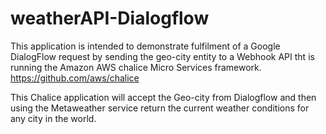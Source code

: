# weatherAPI-Dialogflow
This application is intended to demonstrate fulfilment of a Google DialogFlow request by sending the geo-city entity to a Webhook API tht is running the Amazon AWS chalice Micro Services framework.  https://github.com/aws/chalice

 This Chalice application will accept the Geo-city from Dialogflow and then using the Metaweather service return the current weather conditions for any city in the world. 
